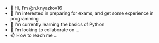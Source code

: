 - 👋 Hi, I’m @n.knyazkov16
- 👀 I’m interested in preparing for exams, and get some experience in programming
- 🌱 I’m currently learning the basics of Python
- 💞️ I’m looking to collaborate on ...
- 📫 How to reach me ...

<!---
loks1k192/loks1k192 is a ✨ special ✨ repository because its `README.md` (this file) appears on your GitHub profile.
You can click the Preview link to take a look at your changes.
--->
